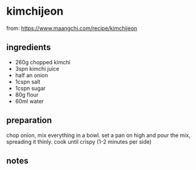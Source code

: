 # kimchijeon

from: https://www.maangchi.com/recipe/kimchijeon

## ingredients

- 260g chopped kimchi
- 3spn kimchi juice
- half an onion
- 1cspn salt
- 1cspn sugar
- 80g flour
- 60ml water

## preparation

chop onion, mix everything in a bowl. set a pan on high and pour the mix, spreading it thinly. cook until crispy (1-2 minutes per side)

## notes

